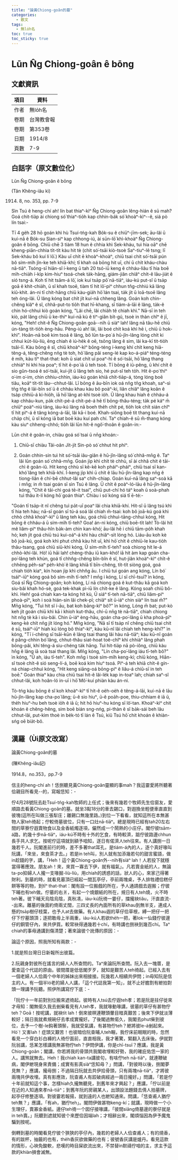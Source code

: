 ```yaml
---
title: "論黃Chiong-goân的墓"
categories:
  - 散文
tags:
  - 無lo̍h名
toc: true
toc_sticky: true
---
```


# Lūn N̂g Chiong-goân ê bōng

## 文獻資訊

| 項目 | 資料 |
|---|---|
| 作者 | 無lo̍h名 |
| 卷期 | 台灣教會報 |
| 卷期 | 第353卷 |
| 日期 | 1914/8 |
| 頁數 | 7-9 |

## 白話字（原文數位化）

Lūn N̂g Chiong-goân ê bōng

(Tân Khêng-iâu kì)

1914. 8, no. 353, pp. 7-9

Sìn Tsú ê heng-chí ah! lín bat thiaⁿ-kìⁿ N̂g Chiong-goân lêng-hián ê sū mah? Goá chit-tia̍p ài chiong só͘ thiaⁿ-tio̍h kap chhin-ba̍k só͘ khoàⁿ-kìⁿ--ê, siá pò lín tsai:-

Tī 4 ge̍h 28 hō goán khì hù Tsuí-tńg-kah Bo̍k-su ê chiūⁿ-jīm-sek; āu-lâi ū kuí-nā ê Bo̍k-su Sian-siⁿ kap chhong-iú, ài sūn-lō͘ khì-khoàⁿ N̂g Chiong-goân ê bōng. Chiū chē 3 tiàm 18 hun ê chhia khì Sek-kháu, tuì hia oāⁿ chē kheng-piān-chhia ti̍t-ti̍t kàu hit tè (chit só͘-tsāi kiò-tsoè Saⁿ-tiuⁿ-lê tsng; lī Sek-kháu bô kuí lí lō͘.) Kàu uī chi̍t ē khoàⁿ-khoàⁿ, chiū tsai chit só͘-tsāi pún bô sím-mi̍h jîn-ke teh khiā-khí; tī khah oá bōng hit uī, chí ū chi̍t kháu-chàu nā-tiāⁿ. Tsóng-sī hiān-sî í-keng ū tah 20 tsó-iū keng ê chháu-liâu tī hia boē mi̍h-chia̍h í-ki̍p kim-hiuⁿ tsoá-chek ta̍k-hāng, giám-jiân chiâⁿ chi̍t-ê lāu-jia̍t ê sió tsng-á. Koh tī hit tsām-á lō͘, iok kuí tsa̍p pō͘ nā-tiāⁿ, iáu-kú put-sî ū tsa̍p goā ê khit-chia̍h, ū sî khah tsoē, tiàm tī hit lō͘-piⁿ chhun tn̂g-chhiú kā lâng kiû-khit. án-ni tī chit-hāng chiū kàu-gia̍h hō͘ lán tsai, ta̍k ji̍t ū loā-tsoē lâng teh óng-lâi. Ū lâng kóng bat chi̍t ji̍t kuí-nā chheng lâng. Goán koh chìn-chêng kiâⁿ ê sî, chhâ-put-to tio̍h that hī-khang, sī tiám-á-lāi ê lâng, ta̍k-ê chin hó-chhuì kiò goán kóng, "Lâi chē, lâi chia̍h tê chiah khì." Nā-sī in teh kiò, pa̍t lâng chiū ū ke-thiⁿ kuí-nā kù ê tiⁿ-giân bi̍t-gú, tsoè in thàn chîⁿ ê jī, kóng, "Heh! chit-ê N̂g Chiong-goân goā--ni̍h ū siàⁿ lah! lâng nā tâu-hē chiū ún-tàng tit-tio̍h èng-hāu. Pêng-iú ah! lâi, lâi boé chi̍t koá khì hē i, chiū ū hok-khì". Hoān-nā boē kim tsoá ê lâng, bô lūn ta-po͘ á hū-jîn-lâng lóng chi̍t ki chhuì ku̍t-liù-liù, ēng chiah ê iú-he̍k ê oē, tsōng lâng ê sim, lâi ka-kī tit-tio̍h tsâi-lī. Kàu bōng ê sî, chiū khoàⁿ-kìⁿ bōng-téng í-keng khí chi̍t keng hiā-têng-á, têng-chêng nn̄g tè toh, hō͘ lâng pâi seng-lé kap ko-á-piáⁿ téng-téng ê mi̍h, kàu tīⁿ that-that: koh ū siat chi̍t uī poaⁿ-hì ê só͘-tsāi, hō͘ lâng thang chhiáⁿ hì khì hia poaⁿ; tī hit ē-po͘ iā ū teh tsoè. Tī bōng ê iū-pêng, ū khí chi̍t ê sio gûn-tsoá ê só͘-tsāi, kui-ji̍t ū lâng teh sio, hé put-sî teh to̍h. Hit ē-po͘ thiⁿ o͘-im o͘-im, chin chhiu-chhìn, iáu-kú goán khiā chi̍t-tia̍p-á, tòng lóng boē tiâu, koāⁿ ti̍t-ti̍t lâu--chhut-lâi. Lī bōng ê āu-bīn iok oá nn̄g tn̄g khoah, saⁿ-sì tn̄g tn̂g ê lāi-bīn só͘ ū ê chháu khau kàu bô poàⁿ-ki, liân chiâⁿ lâng koân ê tsa̍p chhiū-á ki-hio̍h, iā hō͘ lâng at-khì tsoè io̍h. Ū lâng khau hiah ê chháu-á kap chháu-kun, pa̍k chi̍t-pé-á chi̍t-pé-á hē tī bōng-thâu-téng; ta̍k pé káⁿ m̄ chiūⁿ poàⁿ-niú tāng, iáu-kú lâng nā boeh the̍h chi̍t pé, tio̍h lok chi̍t sián chîⁿ tī hit piⁿ-á ê tâng kóng-á-lāi, lâi kā-i boé. Khah-siông boē tit thang kuí-nā cha̍p chí, ū sî kóng iā bat boē kàu kuí pah chí. Taⁿ chiah-ê sū m̄-thang kóng kàu siuⁿ chheng-chhó; tio̍h lâi lūn hit-ê ngô͘-thoân ê goân-in:-

Lūn chit ê goân-in, chiàu goá só͘ tsai ū nn̄g khoán:-

1. Chiū-sī chiàu Tâi-oân Ji̍t-ji̍t Sin-pò só͘ chhut hit phiⁿ.

2. Goán chhin-sin tuì hit só͘-tsāi iâu-giân ê hū-jîn-lâng só͘ chhâ-mn̄g ê. Taⁿ lâi lūn goán só͘ chhâ-mn̄g. Goán ji̍p khì chi̍t tè chhù, sī ài chhâ chit ê tāi-chì ê goân-iû. Hit keng chhù sī kē-kē koh pháiⁿ-pháiⁿ, chiū tsai sī kan-khó͘ lâng teh khiā-khí. Í-keng ji̍p khì ū chi̍t ê lāu hū-jîn-lâng kap nn̄g ê tiong-liân ê chí-bē chhut-lâi saⁿ chih-chiap. Goán kuí-nā lâng saⁿ-soà kā i mn̄g; in m̄ tsai goán sī sìn Tsú ê lâng. Ū chi̍t ê poàⁿ-ló-lāu ê hū-jîn-lâng kóng, "Chit ê tāi-chì goá tē-it tsai", chiū put-chí hó táⁿ koah ū soà-phah tuì thâu it-lí kóng hō͘ goán thiaⁿ. Chiàu i só͘ kóng siá tī ē-té:-

"Goán tī tsa̍p-it nî chêng tuì pa̍t-uī poaⁿ lâi chia khiā-khí. Hit-sî ū lâng tsú khì tī hia teh hàu; nā-sī goán sī tú-á soá lâi chiah m̄-tsai: koh bô joā-kú goá khì chhò chhâ khoàⁿ-kìⁿ ū lâng teh kàu, goá chiū chhuì-tāng-chhuì kóng, Hit bōng ê chháu-á ū sím-mi̍h tī-teh? Goa! án-ni kóng, chiū boē-ti̍t lah! Tò-lâi hit mê liâm-piⁿ thâu-hîn ba̍k-àm chin kan-khó͘; āu-lâi hē i chiū tām-po̍h khah hó; keh ji̍t goá chiū tsú kui-oáⁿ-á khì hàu chiâⁿ-si̍t lóng hó. Liáu-āu koh kè bô joā-kú, goá koh khì phut chhâ kàu hit uī, khì hō͘ chi̍t ê chhiū-le kau-tio̍h thâu-tsang, goá chiū siū-khì kóng, Ū sím-mi̍h tī-teh? soà chiong hit le-á chhò-khí-lâi. Hò͘! iū hāi lah! chèng-thâu iū kan-khó͘! iā hit àm kap goán cha-po͘-lâng teh khùn, goá tī chhn̂g-chêng bîn-bîn ê sî, hut-jiân khoàⁿ-kìⁿ chi̍t-ê chhēng pe̍h-saⁿ pe̍h-khò͘ ê lâng khiā tī bīn-chêng, ti̍t-ti̍t siòng goá, goá chiah tio̍h kiaⁿ, kín hoan ji̍p khì chhn̂g āu. I chiū tuì goán ang kóng, Lín bó͘ tsáiⁿ-iūⁿ kóng goá bô sím-mi̍h tī-teh? I mn̄g i kóng, Lí sī chī-tsuī? ìn kóng, Goá sī N̂g Chiong-goân; koh kóng, Lí nā chiong goá ê kut-thâu kā goá koh siu-bâi khah hó-sè, goá tek-khak pì-iū lín chi̍t-ke ê lâng. Kóng soah chiū bô-khì. Heh! goá chiah kan-ta kóng hit kù, Ū siáⁿ tī-teh nā-tiāⁿ, chiū liâm-piⁿ phoà-pīⁿ, koh i soà hián-sin lâi chek-pī; chiâⁿ si̍t ū-iáⁿ chin siàⁿ lín tsai m̄?" Mn̄g kóng, "Tuì hit sî í-āu, bat koh bāng-kìⁿ bô?" ìn kóng, Lóng m̄ bat; put-kò keh ji̍t goán chiū khì kā i khioh kut-thâu, chí-ū nn̄g tè nā-tiāⁿ, chiah chiong hit nn̄g tè kā i siu-bâi. Chin ū-iáⁿ èng-hāu, goán cha-po͘-lâng ū kha phoà-pīⁿ keng-kè chi̍t nn̄g ji̍t lóng hó." Mn̄g kóng, "Nā sī tī tsa̍p nî chêng chiū tsai chit ê sū, tsáiⁿ-iūⁿ hiah kú lóng bô thiaⁿ-kìⁿ, kàu kū-nî lâi chiah teh heng-khí?" ìn kóng, "Tī í-chêng sī tsāi-kūn ê lâng tsai thang lâi hàu nā-tiāⁿ; kàu kū-nî goán ê pâng-chhin bó͘ lâng, chhut-thâu siat-hoat toê-chîⁿ khì chhiàⁿ lâng phah bōng-pâi, khí têng-á siu-chéng ta̍k hāng. Tuì hit-tia̍p nā pò-iông, chiū kàu hn̄g ê lâng iā soà tsai thang lâi. Mn̄g kóng, "Lín cha-po͘-lâng iáu tī-teh bô?" ìn kóng, "Ū ah, iáu tī-teh". Koh mn̄g i tsoè sím-mi̍h keng-kí; chiū kóng, Hiān-sî tsoè chi̍t-ê sió seng-lí-á, boē koá kim hiuⁿ tsoá. Piⁿ-á teh khiā chi̍t-ê gín-ná chiap-chhuì kóng, "Hit keng siāng-oá bōng-piⁿ ê liâu-á chiū-sī in teh boē." Goán thiaⁿ kàu chia chiū tsai hit-ê lâi-le̍k kap in-toaⁿ lah; chiah saⁿ-sî chhut-lâi, koh hoân-ló in-uī i hō͘ Mô͘-kuí phiàn kàu án-ni.

Tò-tńg kàu bōng ê sî koh khoàⁿ-kìⁿ tī hit-ê oe̍h-oe̍h ê têng-á-lāi, kuí-nā ê lāu hū-jîn-lâng kap cha-po͘ lâng; ū-ê sio hiuⁿ, ū-ê poa̍h-poe, thiu-chhiam ê iā ū, the̍h hiuⁿ-hu beh tsoè io̍h ê iā ū; hit hō hiuⁿ-hu kóng sī lô͘-tan. Khoàⁿ-kìⁿ chit khoán ê chêng-hêng, sim boē bián sng-nńg, pi-thàn ê sî ba̍k-sái beh lâu chhut-lâi, put-kìm thoè in be̍k-tó tī lán ê Tsú, kiû Tsú hō͘ chit khoán ê khiàn-sńg oē bia̍t-bô.

## 漢羅（Ùi原文改寫）

論黃Chiong-goân的墓

(陳Khêng-iâu記)

1914.8，no.353，pp.7-9

信主的heng-chí ah！恁捌聽見黃Chiong-goân靈顯的事mah？我這霎愛將所聽著佮親目所看見--的，寫報恁知：-

佇4月28號阮去赴Tsuí-tńg-kah牧師的上任式；後來有幾若个牧師先生佮窗友，愛順路去看黃Chiong-goân的墓。就坐3點18分的車去錫口，對遐換坐輕便車直直到彼塊(這所在叫做三張犁庄；離錫口無幾里路。)到位一下看看，就知這所在本無甚物人家teh徛起；佇較倚墓彼位，只有一口灶nā-tiāⁿ。總是現時已經有tah20左右間的草寮佇遐賣物食以及金香紙燭逐項，儼然成一个鬧熱的小庄仔。閣佇彼tsām-á路，約幾十步nā-tiāⁿ，iáu-kú不時有十外的乞食，有時較濟，踮佇彼路邊chhun長手共人求乞。按呢佇這項就到額予咱知，逐日有偌濟人teh往來。有人講捌一日幾若千人。阮閣進前行的時，差不多著that耳孔，是tiám-á內的人，逐个真好喙叫阮講，「來坐，來食茶才去。」若是in teh叫，別人就有加添幾若句的甜言蜜語，做in趁錢的字，講，「Heh！這个黃Chiong-goân外--ni̍h有siàⁿ lah！人若投下就穩當得著應效。朋友ah！來，來買一寡去下伊，就有福氣」。凡若賣金紙的人，無論ta-po͘抑婦人人攏一支喙掘-liù-liù，用chiah的誘惑的話，狀人的心，來家己得著財利。到墓的時，就看見墓頂已經起一間瓦亭仔，亭前兩塊桌，予人排牲禮佮糕仔餅等等的物，到tīⁿ that-that：閣有設一位搬戲的所在，予人通請戲去遐搬；佇彼下晡也有teh做。佇墓的右爿，有起一个燒銀紙的所在，規日有人teh燒，火不時teh著。彼下晡天烏陰烏陰，真秋凊，iáu-kú阮徛一霎仔，擋攏袂tiâu，汗直直流--出來。離墓的後面約倚兩丈闊，三四丈長的內面所有的草khau到無半支，連成人懸的tsa̍p樹仔枝葉，也予人at去做藥。有人khau遐的草仔佮草根，縛一把仔一把仔下佇墓頭頂；逐把敢毋上半兩重，iáu-kú人若欲the̍h一把，著lok一仙錢佇彼邊仔的銅管仔內，來共伊買。較常袂得通幾若十chí，有時講也捌袂到幾百chí。Taⁿ chiah的事毋通講到傷清楚；著來論彼个訛傳的原因：-

論這个原因，照我所知有兩款：-

1.就是照台灣日日新報所出彼篇。

2.阮親身對彼所在謠言的婦人人所查問的。Taⁿ來論阮所查問。阮入去一塊厝，是愛查這个代誌的原由。彼間厝是低低閣歹歹，就知是艱苦人teh徛起。已經入去有一個老婦人人佮兩个中年的姊妹出來相接接。阮幾若人相續共伊問；in毋知阮是信主的人。有一個半ló老的婦人人講，「這个代誌我第一知」，就不止好膽割有紲拍對頭一理講予阮聽。照伊所講寫佇下底：-

「阮佇十一年前對別位搬來遮徛起。彼時有人tsú去佇遐teh孝；若是阮是拄仔徙來才毋知：閣無偌久我去剉柴看見有人teh孝，我就喙動喙講，彼墓的草仔有甚物佇teh？Goā！按呢講，就袂ti̍t lah！倒來彼暝連鞭頭暈目暗真艱苦；後來下伊就淡薄較好；隔日我就煮規碗仔去孝成實攏好。了後閣過無偌久，我閣去phut柴到彼位，去予一个樹-le鈎著頭鬃，我就受氣講，有甚物佇teh？紲將彼le-á剉起來。Hò͘！又害lah！症頭又艱苦！也彼暗佮阮查晡人teh睏，我佇床前眠眠的時，忽然看見一个穿白衫白褲的人徛佇面前，直直相我，我才著驚，緊翻入去床後。伊就對阮翁講，恁某怎樣講我無甚物佇teh？伊問伊講，你是chī-tsuī？應講，我是黃Chiong-goân；閣講，你若將我的骨頭共我閣收埋較好勢，我的確庇佑恁一家的人。講煞就無去。Heh！我chiah kan-ta講彼句，有啥佇teh nā-tiāⁿ，就連鞭破病，閣伊紲現身來責備；成實有影真siàⁿ恁知毋？」問講，「對彼時以後，捌閣夢見無？」應講，攏毋捌；不過隔日阮就去共伊拾骨頭，只有兩塊nā-tiāⁿ，才將彼兩塊共伊收埋。真有影應效，阮查甫人有跤破病經過一兩日攏好。」問講，「若是佇十年前就知這个事，怎樣hiah久攏無聽見，到舊年來才興起？」應講，「佇以前是在近的人知通來孝nā-tiāⁿ；到舊年阮的房親某人，出頭設法題錢去倩人拍墓牌，起亭仔修整逐項。對彼霎若報揚，就到遠的人也紲知通來。問講，「恁查甫人猶佇teh無？」應講，「有ah，猶佇teh」。閣問伊做甚物keng-kí；就講，現時做一个小生理仔，賣寡金香紙。邊仔teh徛一个囡仔接喙講，「彼間siāng倚墓邊的寮仔就是in teh賣。」阮聽到遮就知彼个來歷佮因端lah；才相辭出來，閣煩惱因為伊予魔鬼騙到按呢。

倒轉到墓的時閣看見佇彼个狹狹的亭仔內，幾若的老婦人人佮查甫人；有的燒香，有的跋杯，抽籤的也有，the̍h香灰欲做藥的也有；彼號香灰講是爐丹。看見這款的情形，心袂免酸軟，悲嘆的時目屎欲流出來，不禁替in默禱佇咱的主，求主予這款的khiàn損會滅無。

